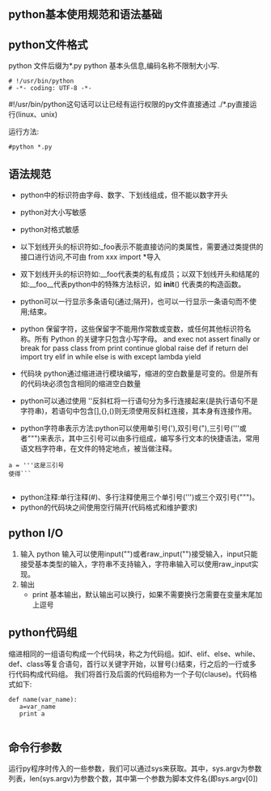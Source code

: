 ## python基本使用规范和语法基础


## python文件格式

python 文件后缀为*.py
python 基本头信息,编码名称不限制大小写.

```
# !/usr/bin/python
# -*- coding: UTF-8 -*-

```
#!/usr/bin/python这句话可以让已经有运行权限的py文件直接通过 ./*.py直接运行(linux、unix)


运行方法:
```
#python *.py

```

## 语法规范

+ python中的标识符由字母、数字、下划线组成，但不能以数字开头
+ python对大小写敏感
+ python对格式敏感
+ 以下划线开头的标识符如:_foo表示不能直接访问的类属性，需要通过类提供的接口进行访问,不可由 from xxx import *导入
+ 双下划线开头的标识符如:__foo代表类的私有成员；以双下划线开头和结尾的如:__foo__代表python中的特殊方法标识，如 __init__() 代表类的构造函数。
+ python可以一行显示多条语句(通过;隔开)，也可以一行显示一条语句而不使用;结束。
+ python 保留字符，这些保留字不能用作常数或变数，或任何其他标识符名称。所有 Python 的关键字只包含小写字母。
and	        exec    	not
assert  	finally 	or
break	        for	        pass
class   	from	        print
continue	global	        raise
def	        if	        return
del	        import      	try
elif	        in       	while
else        	is	        with
except  	lambda	        yield
  

+ 代码块
python通过缩进进行模块编写，缩进的空白数量是可变的。但是所有的代码块必须包含相同的缩进空白数量

+ python可以通过使用 '\'反斜杠将一行语句分为多行连接起来(是执行语句不是字符串)，若语句中包含[],{},()则无须使用反斜杠连接，其本身有连接作用。

+ python字符串表示方法:python可以使用单引号('),双引号("),三引号('''或者""")来表示，其中三引号可以由多行组成，编写多行文本的快捷语法，常用语文档字符串，在文件的特定地点，被当做注释。

```
a = '''这是三引号
使得```
   
```
+ python注释:单行注释(#)、多行注释使用三个单引号(''')或三个双引号(""")。
+ python的代码块之间使用空行隔开(代码格式和维护要求)

## python I/O

1) 输入
   python 输入可以使用input("")或者raw_input("")接受输入，input只能接受基本类型的输入，字符串不支持输入，字符串输入可以使用raw_input实现。
2) 输出
    - print 基本输出，默认输出可以换行，如果不需要换行怎需要在变量末尾加上逗号
    
## python代码组
缩进相同的一组语句构成一个代码块，称之为代码组。如if、elif、else、while、def、class等复合语句，首行以关键字开始，以冒号(:)结束，行之后的一行或多行代码构成代码组。
我们将首行及后面的代码组称为一个子句(clause)。代码格式如下:

```
def name(var_name):
   a=var_name
   print a


```

## 命令行参数
运行py程序时传入的一些参数，我们可以通过sys来获取。其中，sys.argv为参数列表，len(sys.argv)为参数个数，其中第一个参数为脚本文件名(即sys.argv[0])




